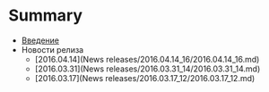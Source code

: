 # Summary

* [Введение](README.md)
* Новости релиза
   * [2016.04.14](News releases/2016.04.14_16/2016.04.14_16.md)
   * [2016.03.31](News releases/2016.03.31_14/2016.03.31_14.md)
   * [2016.03.17](News releases/2016.03.17_12/2016.03.17_12.md)

